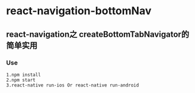 # react-navigation-bottomNav
## react-navigation之 createBottomTabNavigator的简单实用 <br>
### Use <br>
`1.npm install `<br>
`2.npm start `<br>
`3.react-native run-ios Or react-native run-android`
